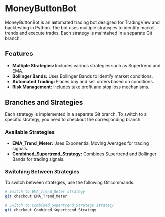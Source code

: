 # MoneyButtonBot

MoneyButtonBot is an automated trading bot designed for TradingView and backtesting in Python. The bot uses multiple strategies to identify market trends and execute trades. Each strategy is maintained in a separate Git branch.

## Features

- **Multiple Strategies:** Includes various strategies such as Supertrend and EMA.
- **Bollinger Bands:** Uses Bollinger Bands to identify market conditions.
- **Automated Trading:** Places buy and sell orders based on conditions.
- **Risk Management:** Includes take profit and stop loss mechanisms.

## Branches and Strategies

Each strategy is implemented in a separate Git branch. To switch to a specific strategy, you need to checkout the corresponding branch.

### Available Strategies

- **EMA_Trend_Meter:** Uses Exponential Moving Averages for trading signals.
- **Combined_Supertrend_Strategy:** Combines Supertrend and Bollinger Bands for trading signals.

### Switching Between Strategies

To switch between strategies, use the following Git commands:

```sh
# Switch to EMA_Trend_Meter strategy
git checkout EMA_Trend_Meter

# Switch to Combined_Supertrend_Strategy strategy
git checkout Combined_Supertrend_Strategy
```
